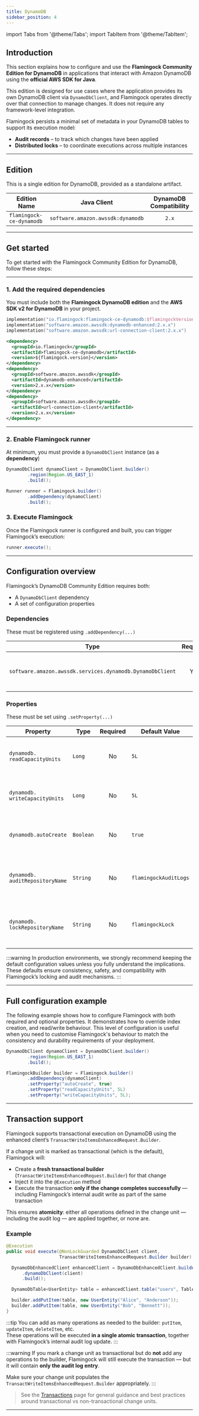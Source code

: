 ```yaml
---
title: DynamoDB
sidebar_position: 4
---
```


import Tabs from '@theme/Tabs';
import TabItem from '@theme/TabItem';

## Introduction

This section explains how to configure and use the **Flamingock Community Edition for DynamoDB** in applications that interact with Amazon DynamoDB using the **official AWS SDK for Java**.

This edition is designed for use cases where the application provides its own DynamoDB client via `DynamoDbClient`, and Flamingock operates directly over that connection to manage changes. It does not require any framework-level integration.

Flamingock persists a minimal set of metadata in your DynamoDB tables to support its execution model:

- **Audit records** – to track which changes have been applied  
- **Distributed locks** – to coordinate executions across multiple instances

---

## Edition

This is a single edition for DynamoDB, provided as a standalone artifact.

| Edition Name             | Java Client                       |  DynamoDB Compatibility  |
|--------------------------|-----------------------------------|:------------------------:|
| `flamingock-ce-dynamodb` | `software.amazon.awssdk:dynamodb` |          `2.x`           |

---

## Get started

To get started with the Flamingock Community Edition for DynamoDB, follow these steps:

---

### 1. Add the required dependencies

You must include both the **Flamingock DynamoDB edition** and the **AWS SDK v2 for DynamoDB** in your project.

<Tabs groupId="build_tool">

<TabItem value="gradle" label="Gradle">

```kotlin
implementation("io.flamingock:flamingock-ce-dynamodb:$flamingockVersion")
implementation("software.amazon.awssdk:dynamodb-enhanced:2.x.x")
implementation("software.amazon.awssdk:url-connection-client:2.x.x")
```

</TabItem> <TabItem value="maven" label="Maven">

```xml
<dependency>
  <groupId>io.flamingock</groupId>
  <artifactId>flamingock-ce-dynamodb</artifactId>
  <version>${flamingock.version}</version>
</dependency>
<dependency>
  <groupId>software.amazon.awssdk</groupId>
  <artifactId>dynamodb-enhanced</artifactId>
  <version>2.x.x</version>
</dependency>
<dependency>
  <groupId>software.amazon.awssdk</groupId>
  <artifactId>url-connection-client</artifactId>
  <version>2.x.x</version>
</dependency>
```

</TabItem> </Tabs>

---

### 2. Enable Flamingock runner

At minimum, you must provide a `DynamoDbClient` instance (as a **dependency**)
```java 
DynamoDbClient dynamoClient = DynamoDbClient.builder()
        .region(Region.US_EAST_1)
        .build();

Runner runner = Flamingock.builder()
        .addDependency(dynamoClient)
        .build();

```

### 3. Execute Flamingock
Once the Flamingock runner is configured and built, you can trigger Flamingock’s execution:

```java
runner.execute();
```


---
## Configuration overview

Flamingock’s DynamoDB Community Edition requires both:
- A `DynamoDbClient` dependency
- A set of configuration properties

### Dependencies

These must be registered using `.addDependency(...)`

| Type                                                      | Required | Description                                    |
|-----------------------------------------------------------|:--------:|------------------------------------------------|
| `software.amazon.awssdk.services.dynamodb.DynamoDbClient` |   Yes    | Required to access and modify DynamoDB tables. |

### Properties

These must be set using `.setProperty(...)`

| Property                        | Type      | Required | Default Value         | Description                                                                  |
|---------------------------------|-----------|:--------:|-----------------------|------------------------------------------------------------------------------|
| `dynamodb. readCapacityUnits`   | `Long`    |    No    | `5L`                  | Read capacity units (for **PROVISIONED** billing mode only).                 |
| `dynamodb. writeCapacityUnits`  | `Long`    |    No    | `5L`                  | Write capacity units (for **PROVISIONED** billing mode only).                |
| `dynamodb.autoCreate`           | `Boolean` |    No    | `true`                | Automatically creates the required tables if they do not exist.              |
| `dynamodb. auditRepositoryName` | `String`  |    No    | `flamingockAuditLogs` | Table used to store audit records. Most users should keep the default name.  |
| `dynamodb. lockRepositoryName`  | `String`  |    No    | `flamingockLock`      | Table used for distributed locking. Most users should keep the default name. |

:::warning
In production environments, we strongly recommend keeping the default configuration values unless you fully understand the implications.  
These defaults ensure consistency, safety, and compatibility with Flamingock’s locking and audit mechanisms.
:::




---


## Full configuration example
The following example shows how to configure Flamingock with both required and optional properties. 
It demonstrates how to override index creation, and read/write behaviour. 
This level of configuration is useful when you need to customise Flamingock's behaviour to match the consistency and 
durability requirements of your deployment.
```java
DynamoDbClient dynamoClient = DynamoDbClient.builder()
        .region(Region.US_EAST_1)
        .build();

FlamingockBuilder builder = Flamingock.builder()
        .addDependency(dynamoClient)
        .setProperty("autoCreate", true)
        .setProperty("readCapacityUnits", 5L)
        .setProperty("writeCapacityUnits", 5L);

```


---

## Transaction support


Flamingock supports transactional execution on DynamoDB using the enhanced client’s `TransactWriteItemsEnhancedRequest.Builder`.

If a change unit is marked as transactional (which is the default), Flamingock will:

- Create a **fresh transactional builder** (`TransactWriteItemsEnhancedRequest.Builder`) for that change
- Inject it into the `@Execution` method
- Execute the transaction **only if the change completes successfully** — including Flamingock’s internal audit write as part of the same transaction

This ensures **atomicity**: either all operations defined in the change unit — including the audit log — are applied together, or none are.

### Example
```java
@Execution
public void execute(@NonLockGuarded DynamoDbClient client,
                    TransactWriteItemsEnhancedRequest.Builder builder) {

  DynamoDbEnhancedClient enhancedClient = DynamoDbEnhancedClient.builder()
      .dynamoDbClient(client)
      .build();

  DynamoDbTable<UserEntity> table = enhancedClient.table("users", TableSchema.fromBean(UserEntity.class));

  builder.addPutItem(table, new UserEntity("Alice", "Anderson"));
  builder.addPutItem(table, new UserEntity("Bob", "Bennett"));
}

```

:::tip
You can add as many operations as needed to the builder: `putItem`, `updateItem`, `deleteItem`, etc.  
These operations will be executed **in a single atomic transaction**, together with Flamingock’s internal audit log update.
:::

:::warning
If you mark a change unit as transactional but do **not** add any operations to the builder, Flamingock will still execute the transaction — but it will contain **only the audit log entry**.

Make sure your change unit populates the `TransactWriteItemsEnhancedRequest.Builder` appropriately.
:::

> See the [Transactions](../transactions.md) page for general guidance and best practices around transactional vs non-transactional change units.



---